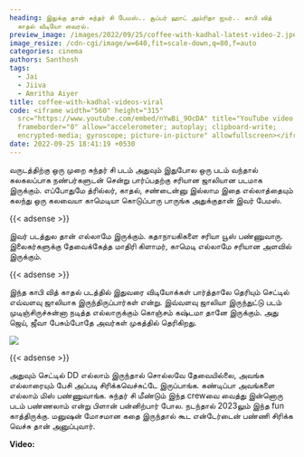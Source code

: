 ```yaml
---
heading: இதுக்கு தான் சுந்தர் சி பேமஸ்.. சூப்பர் ஹாட் அம்ரிதா ஐயர்.. காபி வித்
  காதல் வீடியோ வைரல்.
preview_image: /images/2022/09/25/coffee-with-kadhal-latest-video-2.jpeg
image_resize: /cdn-cgi/image/w=640,fit=scale-down,q=80,f=auto
categories: cinema
authors: Santhosh
tags:
  - Jai
  - Jiiva
  - Amritha Aiyer
title: coffee-with-kadhal-videos-viral
code: <iframe width="560" height="315"
  src="https://www.youtube.com/embed/nYwBi_9OcDA" title="YouTube video player"
  frameborder="0" allow="accelerometer; autoplay; clipboard-write;
  encrypted-media; gyroscope; picture-in-picture" allowfullscreen></iframe>
date: 2022-09-25 18:41:19 +0530
---
```

வருடத்திற்கு ஒரு முறை சுந்தர் சி படம் அதுவும் இதுபோல ஒரு படம் வந்தால் கலகலப்பாக நண்பர்களுடன் சென்று பார்ப்பதற்கு சரியான ஜாலியான படமாக இருக்கும். எப்போதுமே த்ரில்லர், காதல், சண்டைன்னு இல்லாம இதை எல்லாத்தையும் கலந்து ஒரு கலவையா காமெடியா கொடுப்பாரு பாருங்க அதுக்குதான் இவர் பேமஸ்.

{{< adsense >}}

இவர் படத்துல தான் எல்லாமே இருக்கும். கதாநாயகிகளை சரியா யூஸ் பண்ணுவாரு. இலைகர்களுக்கு தேவைக்கேத்த மாதிரி கிளாமர், காமெடி எல்லாமே சரியான அளவில் இருக்கும்.

{{< adsense >}}

இந்த காபி வித் காதல் படத்தில் இதுவரை விடியோக்கள் பார்த்தாலே தெரியும் செட்டில் எவ்வளவு ஜாலியாக இருந்திருப்பார்கள் என்று. இவ்வளவு ஜாலியா இருந்துட்டு படம் முடிஞ்சிருச்சுன்னா நடித்த எல்லாருக்கும் கொஞ்சம் கஷ்டமா தானே இருக்கும். அது ஜெய், ஜீவா பேசும்போதே அவர்கள் முகத்தில் தெரிகிறது.

![](/images/2022/09/25/coffee-with-kadhal-latest-video-1.jpeg)

{{< adsense >}}

அதுவும் செட்டில் DD எல்லாம் இருந்தால் சொல்லவே தேவையில்லை, அவங்க எல்லாரையும் பேசி அப்படி சிரிக்கவெச்சுட்டே இருப்பாங்க. கண்டிப்பா அவங்களை எல்லாம் மிஸ் பண்ணுவாங்க. சுந்தர் சி மீண்டும் இந்த crewவை வைத்து இன்னொரு படம் பண்ணலாம் என்று பிளான் பன்னிற்பார் போல. நடந்தால் 2023லும் இந்த fun காத்திருக்கு. மனுஷன் மோசமான கதை இருந்தால் கூட என்டேர்டைன் பண்ணி சிரிக்க வெச்சு தான் அனுப்புவார்.

**V﻿ideo:**